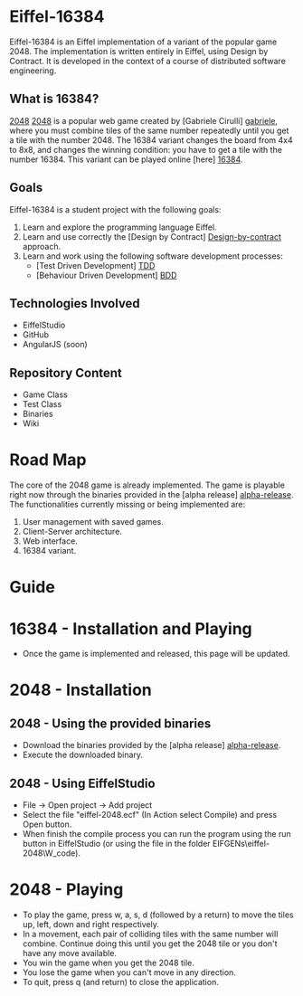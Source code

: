 Eiffel-16384
============

Eiffel-16384 is an Eiffel implementation of a variant of the popular game 2048. The implementation is written entirely in Eiffel, using Design by Contract. It is developed in the context of a course of distributed software engineering.

What is 16384?
-------------

[2048] [2048] is a popular web game created by [Gabriele Cirulli] [gabriele], where you must combine tiles of the same number repeatedly until you get a tile with the number 2048.
The 16384 variant changes the board from 4x4 to 8x8, and changes the winning condition: you have to get a tile with the number 16384. This variant can be played online [here] [16384].

Goals
-----

Eiffel-16384 is a student project with the following goals:

1. Learn and explore the programming language Eiffel.
2. Learn and use correctly the [Design by Contract] [Design-by-contract] approach.
3. Learn and work using the following software development processes:
    - [Test Driven Development] [TDD]
    - [Behaviour Driven Development] [BDD]

Technologies Involved
---------------------
  - EiffelStudio
  - GitHub
  - AngularJS (soon)
  
Repository Content
------------------
  - Game Class
  - Test Class
  - Binaries
  - Wiki

Road Map
=======

The core of the 2048 game is already implemented. The game is playable right now through the binaries provided in the [alpha release] [alpha-release].
The functionalities currently missing or being implemented are:

1. User management with saved games.
2. Client-Server architecture.
3. Web interface.
4. 16384 variant.
  
Guide
=====

16384 - Installation and Playing
================================

 - Once the game is implemented and released, this page will be updated.

2048 - Installation
====================

2048 - Using the provided binaries
----------------------------------

 - Download the binaries provided by the [alpha release] [alpha-release].
 - Execute the downloaded binary.

2048 - Using EiffelStudio
-------------------------

  - File -> Open project -> Add project 
  - Select the file "eiffel-2048.ecf" (In Action select Compile) and press Open button.
  - When finish the compile process you can run the program using the run button in EiffelStudio (or using the file in the folder EIFGENs\eiffel-2048\W_code).

2048 - Playing
==============

- To play the game, press w, a, s, d (followed by a return) to move the tiles up, left, down and right respectively.
- In a movement, each pair of colliding tiles with the same number will combine. Continue doing this until you get the 2048 tile or you don't have any move available.
- You win the game when you get the 2048 tile.
- You lose the game when you can't move in any direction.
- To quit, press q (and return) to close the application.


[gabriele]: http://gabrielecirulli.com
[2048]: http://git.io/2048
[alpha-release]: https://github.com/aechaves/eiffel-2048/releases
[Design-by-contract]: http://en.wikipedia.org/wiki/Design_by_contract
[TDD]: http://en.wikipedia.org/wiki/Test-driven_development
[BDD]: http://en.wikipedia.org/wiki/Behavior-driven_development
[16384]: http://annimon.github.io/16384/